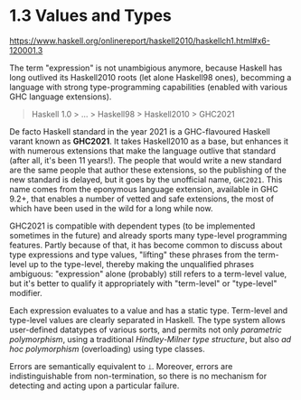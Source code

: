 # 1.3 Values and Types

https://www.haskell.org/onlinereport/haskell2010/haskellch1.html#x6-120001.3

The term "expression" is not unambigious anymore, because Haskell has long outlived its Haskell2010 roots (let alone Haskell98 ones), becomming a language with strong type-programming capabilities (enabled with various GHC language extensions).

> Haskell 1.0 > … > Haskell98 > Haskell2010 > GHC2021

De facto Haskell standard in the year 2021 is a GHC-flavoured Haskell varant known as **GHC2021**. It takes Haskell2010 as a base, but enhances it with numerous extensions that make the language outlive that standard (after all, it's been 11 years!). The people that would write a new standard are the same people that author these extensions, so the publishing of the new standard is delayed, but it goes by the unofficial name, `GHC2021`. This name comes from the eponymous language extension, available in GHC 9.2+, that enables a number of vetted and safe extensions, the most of which have been used in the wild for a long while now.

GHC2021 is compatible with dependent types (to be implemented sometimes in the future) and already sports many type-level programming features. Partly because of that, it has become common to discuss about type expressions and type values, "lifting" these phrases from the term-level up to the type-level, thereby making the unqualified phrases ambiguous: "expression" alone (probably) still refers to a term-level value, but it's better to qualify it appropriately with "term-level" or "type-level" modifier.


Each expression evaluates to a value and has a static type. Term-level and type-level values are clearly separated in Haskell. The type system allows user-defined datatypes of various sorts, and permits not only *parametric polymorphism*, using a traditional *Hindley-Milner type structure*, but also *ad hoc polymorphism* (overloading) using type classes.

Errors are semantically equivalent to `⟘`. Moreover, errors are indistinguishable from non-termination, so there is no mechanism for detecting and acting upon a particular failure.
